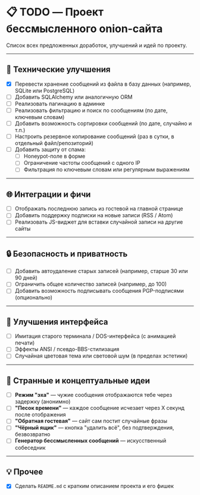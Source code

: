 # 📋 TODO — Проект бессмысленного onion-сайта

Список всех предложенных доработок, улучшений и идей по проекту.

---

## 🔧 Технические улучшения

- [x] Перевести хранение сообщений из файла в базу данных (например, SQLite или PostgreSQL)
- [ ] Добавить SQLAlchemy или аналогичную ORM
- [ ] Реализовать пагинацию в админке
- [ ] Реализовать фильтрацию и поиск по сообщениям (по дате, ключевым словам)
- [ ] Добавить возможность сортировки сообщений (по дате, случайно и т.п.)
- [ ] Настроить резервное копирование сообщений (раз в сутки, в отдельный файл/репозиторий)
- [ ] Добавить защиту от спама:
  - [ ] Honeypot-поле в форме
  - [ ] Ограничение частоты сообщений с одного IP
  - [ ] Фильтрация по ключевым словам или регулярным выражениям

---

## 🌐 Интеграции и фичи

- [ ] Отображать последнюю запись из гостевой на главной странице
- [ ] Добавить поддержку подписки на новые записи (RSS / Atom)
- [ ] Реализовать JS-виджет для вставки случайной записи на другие сайты

---

## 🔒 Безопасность и приватность

- [ ] Добавить автоудаление старых записей (например, старше 30 или 90 дней)
- [ ] Ограничить общее количество записей (например, до 100)
- [ ] Добавить возможность подписывать сообщения PGP-подписями (опционально)

---

## 🎨 Улучшения интерфейса

- [ ] Имитация старого терминала / DOS-интерфейса (с анимацией печати)
- [ ] Эффекты ANSI / псевдо-BBS-стилизация
- [ ] Случайная цветовая тема или световой шум (в пределах эстетики)

---

## 🧠 Странные и концептуальные идеи

- [ ] **Режим "эха"** — чужие сообщения отображаются тебе через задержку (анонимно)
- [ ] **"Песок времени"** — каждое сообщение исчезает через X секунд после отображения
- [ ] **"Обратная гостевая"** — сайт сам постит случайные фразы
- [ ] **"Чёрный ящик"** — кнопка "удалить всё", без подтверждения, безвозвратно
- [ ] **Генератор бессмысленных сообщений** — искусственный собеседник

---

## 💡 Прочее

- [x] Сделать `README.md` с кратким описанием проекта и его фишек
